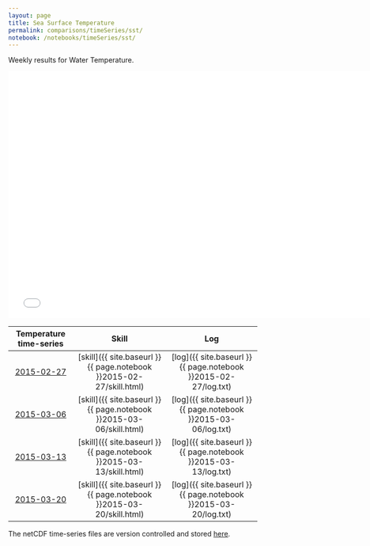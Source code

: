 ```yaml
---
layout: page
title: Sea Surface Temperature
permalink: comparisons/timeSeries/sst/
notebook: /notebooks/timeSeries/sst/
---
```


Weekly results for Water Temperature.

<iframe width="750" height="500" frameBorder="0" src="{{ site.baseurl }}{{ page.notebook }}2015-03-20/mapa.html" name="iframe"> <p>Your browser does not support iframes.</p> </iframe>


| Temperature time-series                                                                            | Skill                                                                | Log                                                            |
|:--------------------------------------------------------------------------------------------------:|:--------------------------------------------------------------------:|:--------------------------------------------------------------:|
| <a href="{{ site.baseurl }}{{ page.notebook }}2015-02-27/mapa.html" target="iframe">2015-02-27</a> | [skill]({{ site.baseurl }}{{ page.notebook }}2015-02-27/skill.html)  | [log]({{ site.baseurl }}{{ page.notebook }}2015-02-27/log.txt) |
| <a href="{{ site.baseurl }}{{ page.notebook }}2015-03-06/mapa.html" target="iframe">2015-03-06</a> | [skill]({{ site.baseurl }}{{ page.notebook }}2015-03-06/skill.html)  | [log]({{ site.baseurl }}{{ page.notebook }}2015-03-06/log.txt) |
| <a href="{{ site.baseurl }}{{ page.notebook }}2015-03-13/mapa.html" target="iframe">2015-03-13</a> | [skill]({{ site.baseurl }}{{ page.notebook }}2015-03-13/skill.html)  | [log]({{ site.baseurl }}{{ page.notebook }}2015-03-13/log.txt) |
| <a href="{{ site.baseurl }}{{ page.notebook }}2015-03-20/mapa.html" target="iframe">2015-03-20</a> | [skill]({{ site.baseurl }}{{ page.notebook }}2015-03-20/skill.html)  | [log]({{ site.baseurl }}{{ page.notebook }}2015-03-20/log.txt) |

The netCDF time-series files are version controlled and stored [here](https://github.com/ocefpaf/secoora/tree/gh-pages/notebooks/timeSeries/sst).

